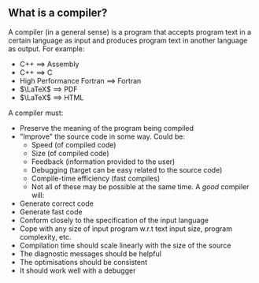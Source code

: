 ## What is a compiler?
A compiler (in a general sense) is a program that accepts program text in a certain language as input and produces program text in another language as output.
For example:
- C++ ==> Assembly
- C++ ==> C
- High Performance Fortran ==> Fortran
- $\LaTeX$ ==> PDF
- $\LaTeX$ ==> HTML

A compiler must:
- Preserve the meaning of the program being compiled
- "Improve" the source code in some way. Could be:
	- Speed (of compiled code)
	- Size (of compiled code)
	- Feedback (information provided to the user)
	- Debugging (target can be easy related to the source code)
	- Compile-time efficiency (fast compiles)
	- Not all of these may be possible at the same time.
A *good* compiler will:
- Generate correct code
- Generate fast code
- Conform closely to the specification of the input language
- Cope with any size of input program w.r.t text input size, program complexity, etc.
- Compilation time should scale linearly with the size of the source
- The diagnostic messages should be helpful
- The optimisations should be consistent
- It should work well with a debugger

